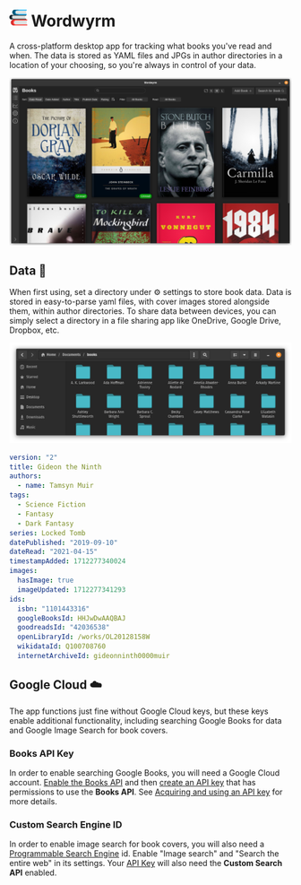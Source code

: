 # <img src="assets/icons/32x32.png" alt="" /> Wordwyrm

A cross-platform desktop app for tracking what books you've read and when. The data is stored as
YAML files and JPGs in author directories in a location of your choosing, so you're always in
control of your data.

![](docs/screenshot-06-linux.png)

## Data :open_file_folder:

When first using, set a directory under :gear: settings to store book data. Data is stored in
easy-to-parse yaml files, with cover images stored alongside them, within author directories. To
share data between devices, you can simply select a directory in a file sharing app like OneDrive,
Google Drive, Dropbox, etc.

![](docs/screenshot-data-01-linux.png)

```yaml
version: "2"
title: Gideon the Ninth
authors:
  - name: Tamsyn Muir
tags:
  - Science Fiction
  - Fantasy
  - Dark Fantasy
series: Locked Tomb
datePublished: "2019-09-10"
dateRead: "2021-04-15"
timestampAdded: 1712277340024
images:
  hasImage: true
  imageUpdated: 1712277341293
ids:
  isbn: "1101443316"
  googleBooksId: HHJwDwAAQBAJ
  goodreadsId: "42036538"
  openLibraryId: /works/OL20128158W
  wikidataId: Q100708760
  internetArchiveId: gideonninth0000muir
```

## Google Cloud :cloud:

The app functions just fine without Google Cloud keys, but these keys enable additional
functionality, including searching Google Books for data and Google Image Search for book covers.

### Books API Key

In order to enable searching Google Books, you will need a Google Cloud account.
[Enable the Books API](https://console.cloud.google.com/apis/api/books.googleapis.com) and
then [create an API key](https://console.cloud.google.com/apis/credentials) that has permissions to
use the **Books API**.
See [Acquiring and using an API key](https://developers.google.com/books/docs/v1/using#APIKey) for
more details.

### Custom Search Engine ID

In order to enable image search for book covers, you will also need a
[Programmable Search Engine](https://programmablesearchengine.google.com/) id. Enable
"Image search" and "Search the entire web" in its settings. Your
[API Key](https://console.cloud.google.com/apis/credentials) will also need the
**Custom Search API** enabled.
